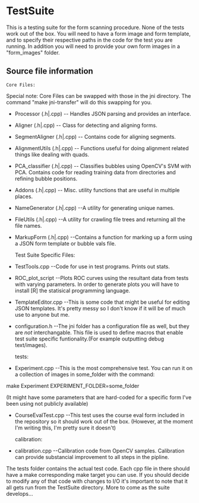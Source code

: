 TestSuite
=========
This is a testing suite for the form scanning procedure.
None of the tests work out of the box.
You will need to have a form image and form template, and to specify their respective paths in the code for the test you are running.
In addition you will need to provide your own form images in a "form_images" folder.

Source file information
-----------------------

	Core Files:

Special note:
Core Files can be swapped with those in the jni directory.
The command "make jni-transfer" will do this swapping for you.

* Processor (.h|.cpp) -- Handles JSON parsing and provides an interface.
* Aligner (.h|.cpp) -- Class for detecting and aligning forms.
* SegmentAligner (.h|.cpp) -- Contains code for aligning segments.
* AlignmentUtils (.h|.cpp) -- Functions useful for doing alignment related things like dealing with quads.
* PCA_classifier (.h|.cpp) -- Classifies bubbles using OpenCV's SVM with PCA. Contains code for reading training data from directories and refining bubble positions.
* Addons (.h|.cpp) -- Misc. utility functions that are useful in multiple places.
* NameGenerator (.h|.cpp) --A utility for generating unique names.
* FileUtils (.h|.cpp) --A utility for crawling file trees and returning all the file names.
* MarkupForm (.h|.cpp) --Contains a function for marking up a form using a JSON form template or bubble vals file.

	Test Suite Specific Files:

* TestTools.cpp --Code for use in test programs. Prints out stats.
* ROC_plot_script --Plots ROC curves using the resultant data from tests with varying parameters. In order to generate plots you will have to install [R] the statisical programming language.
* TemplateEditor.cpp --This is some code that might be useful for editing JSON templates. It's pretty messy so I don't know if it will be of much use to anyone but me.
* configuration.h --The jni folder has a configuration file as well, but they are *not* interchangable. This file is used to define macros that enable test suite specific funtionality.(For example outputting debug text/images).

	tests:

* Experiment.cpp --This is the most comprehensive test. You can run it on a collection of images in some_folder with the command:

make Experiment EXPERIMENT_FOLDER=some_folder

(It might have some parameters that are hard-coded for a specific form I've been using not publicly available)

* CourseEvalTest.cpp --This test uses the course eval form included in the repository so it should work out of the box. (However, at the moment I'm writing this, I'm pretty sure it doesn't)
							
	calibration:
	
* calibration.cpp --Calibration code from OpenCV samples. Calibration can provide substancial improvement to all steps in the pipline.

The tests folder contains the actual test code.
Each cpp file in there should have a make corresponding make target you can use.
If you should decide to modify any of that code with changes to I/O it's important to note that it all gets run from the TestSuite directory.
More to come as the suite develops...
